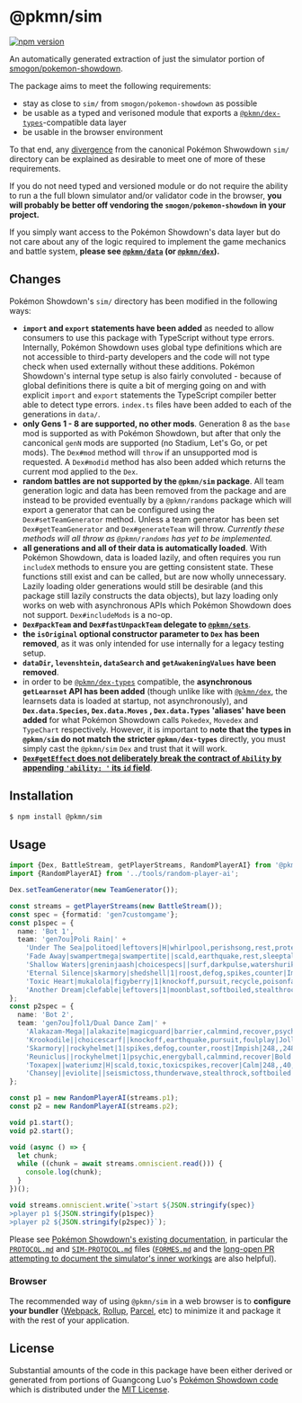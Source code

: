 # @pkmn/sim

[![npm version](https://img.shields.io/npm/v/@pkmn/sim.svg)](https://www.npmjs.com/package/@pkmn/sim)&nbsp;

An automatically generated extraction of just the simulator portion of [smogon/pokemon-showdown][0].

The package aims to meet the following requirements:

- stay as close to `sim/` from `smogon/pokemon-showdown` as possible
- be usable as a typed and verisoned module that exports a [`@pkmn/dex-types`][2]-compatible data
  layer
- be usable in the browser environment

To that end, any [divergence](#changes) from the canonical Pokémon Shwowdown `sim/` directory can be explained
as desirable to meet one of more of these requirements.

If you do not need typed and versioned module or do not require the ability to run a the full blown
simulator and/or validator code in the browser, **you will probably be better off vendoring the
`smogon/pokemon-showdown` in your project.**

If you simply want access to the Pokémon Showdown's data layer but do not care about any of the
logic required to implement the game mechanics and battle system, **please see [`@pkmn/data`][3] (or
[`@pkmn/dex`][4]).**

## Changes

Pokémon Showdown's `sim/` directory has been modified in the following ways:

- **`import` and `export` statements have been added** as needed to allow consumers to use this
  package with TypeScript without type errors. Internally, Pokémon Showdown uses global type
  definitions which are not accessible to third-party developers and the code will not type check
  when used externally without these additions. Pokémon Showdown's internal type setup is also
  fairly convoluted - because of global definitions there is quite a bit of merging going on and
  with explicit `import` and `export` statements the TypeScript compiler better able to detect type
  errors. `index.ts` files have been added to each of the generations in `data/`.
- **only Gens 1 - 8 are supported, no other mods**. Generation 8 as the `base` mod is supported as
  with Pokémon Showdown, but after that only the canconical `genN` mods are supported (no Stadium,
  Let's Go, or pet mods). The `Dex#mod` method will `throw` if an unsupported mod is requested.
  A `Dex#modid` method has also been added which returns the current mod applied to the `Dex`.
- **random battles are not supported by the `@pkmn/sim` package**. All team generation logic and
  data has been removed from the package and are instead to be provided eventually by a
  `@pkmn/randoms` package which will export a generator that can be configured using the
  `Dex#setTeamGenerator` method. Unless a team generator has been set `Dex#getTeamGenerator` and
  `Dex#generateTeam` will throw. *Currently these methods will all throw as `@pkmn/randoms` has
  yet to be implemented.*
- **all generations and all of their data is automatically loaded**. With Pokémon Showdown, data is
  loaded lazily, and often requires you run `includeX` methods to ensure you are getting consistent
  state. These functions still exist and can be called, but are now wholly unnecessary. Lazily
  loading older generations would still be desirable (and this package still lazily constructs the
  data objects), but lazy loading only works on web with asynchronous APIs which Pokémon Showdown
  does not support. `Dex#includeMods` is a no-op.
- **`Dex#packTeam` and `Dex#fastUnpackTeam` delegate to [`@pkmn/sets`][6]**.
- **the `isOriginal` optional constructor parameter to `Dex` has been removed**, as it was only
  intended for use internally for a legacy testing setup.
- **`dataDir`, `levenshtein`, `dataSearch` and `getAwakeningValues` have been removed**.
- in order to be [`@pkmn/dex-types`][2] compatible, the **asynchronous `getLearnset` API has been
  added** (though unlike like with [`@pkmn/dex`][4], the learnsets data is loaded at startup, not
  asynchronously), and **`Dex.data.Species`, `Dex.data.Moves` , `Dex.data.Types` 'aliases' have been
  added** for what Pokémon Showdown calls `Pokedex`, `Movedex` and `TypeChart` respectively.
  However, it is important to **note that the types in `@pkmn/sim` do not match the stricter
  `@pkmn/dex-types`** directly, you must simply cast the `@pkmn/sim` `Dex` and trust that it will
  work.
- [**`Dex#getEffect` does not deliberately break the contract of `Ability` by appending
  `'ability: '` its `id` field**](https://github.com/smogon/pokemon-showdown/commit/18dfc9ae30f77361429af1768cd88cef2c1c6600).

## Installation

```sh
$ npm install @pkmn/sim
```

## Usage

```ts
import {Dex, BattleStream, getPlayerStreams, RandomPlayerAI} from '@pkmn/sim';
import {RandomPlayerAI} from '../tools/random-player-ai';

Dex.setTeamGenerator(new TeamGenerator());

const streams = getPlayerStreams(new BattleStream());
const spec = {formatid: 'gen7customgame'};
const p1spec = {
  name: 'Bot 1',
  team: 'gen7ou]Poli Rain|' +
    'Under The Sea|politoed|leftovers|H|whirlpool,perishsong,rest,protect|Calm|248,,,8,252,|F|,0,,,,|S||]' +
    'Fade Away|swampertmega|swampertite||scald,earthquake,rest,sleeptalk|Sassy|248,,8,,252,|F||S||]' +
    'Shallow Waters|greninjaash|choicespecs||surf,darkpulse,watershuriken,icebeam|Timid|,,4,252,,252|||||]' +
    'Eternal Silence|skarmory|shedshell|1|roost,defog,spikes,counter|Impish|248,,252,,8,||,0,,,,|||]' +
    'Toxic Heart|mukalola|figyberry|1|knockoff,pursuit,recycle,poisonfang|Careful|248,,32,,228,|||S||]' +
    'Another Dream|clefable|leftovers|1|moonblast,softboiled,stealthrock,calmmind|Bold|252,,252,,4,|F|,0,,,,|S||',
};
const p2spec = {
  name: 'Bot 2',
  team: 'gen7ou]fol1/Dual Dance Zam|' +
    'Alakazam-Mega||alakazite|magicguard|barrier,calmmind,recover,psychic|Timid|244,,240,,,24|M|,0,,,,|S||]' +
    'Krookodile||choicescarf||knockoff,earthquake,pursuit,foulplay|Jolly|56,252,,,,200|||||]' +
    'Skarmory||rockyhelmet|1|spikes,defog,counter,roost|Impish|248,,248,,,12||,0,,,,|||]' +
    'Reuniclus||rockyhelmet|1|psychic,energyball,calmmind,recover|Bold|208,,252,,,48||,0,,,,|||]' +
    'Toxapex||wateriumz|H|scald,toxic,toxicspikes,recover|Calm|248,,40,80,140,||,0,,,,|||]' +
    'Chansey||eviolite||seismictoss,thunderwave,stealthrock,softboiled|Bold|248,,252,,8,|||||',
};

const p1 = new RandomPlayerAI(streams.p1);
const p2 = new RandomPlayerAI(streams.p2);

void p1.start();
void p2.start();

void (async () => {
  let chunk;
  while ((chunk = await streams.omniscient.read())) {
    console.log(chunk);
  }
})();

void streams.omniscient.write(`>start ${JSON.stringify(spec)}
>player p1 ${JSON.stringify(p1spec)}
>player p2 ${JSON.stringify(p2spec)}`);
```

Please see [Pokémon Showdown's existing documentation][10], in particular the [`PROTOCOL.md`][11]
and [`SIM-PROTOCOL.md`][12] files ([`FORMES.md`][13] and the [long-open PR attempting to document
the simulator's inner workings][14] are also helpful).


### Browser

The recommended way of using `@pkmn/sim` in a web browser is to **configure your bundler**
([Webpack][7], [Rollup][8], [Parcel][9], etc) to minimize it and package it with the rest of your
application.

## License

Substantial amounts of the code in this package have been either derived or generated from portions
of Guangcong Luo's [Pokémon Showdown code][0] which is distributed under the [MIT License][1].

  [0]: https://github.com/smogon/pokemon-showdown
  [1]: https://github.com/smogon/pokemon-showdown/blob/master/LICENSE
  [2]: https://github.com/pkmn/ps/blob/master/dex/types/index.d.ts
  [3]: https://github.com/pkmn/ps/blob/master/data
  [4]: https://github.com/pkmn/ps/blob/master/dex
  [6]: https://github.com/pkmn/ps/blob/master/sets
  [7]: https://webpack.js.org/
  [8]: https://rollupjs.org/
  [9]: https://parceljs.org/
  [10]: https://github.com/smogon/pokemon-showdown/blob/master/sim/README.md
  [11]: https://github.com/smogon/pokemon-showdown/blob/master/PROTOCOL.md
  [12]: https://github.com/smogon/pokemon-showdown/blob/master/sim/SIM-PROTOCOL.md
  [13]: https://github.com/smogon/pokemon-showdown/blob/master/data/FORMES.md
  [14]: https://github.com/smogon/pokemon-showdown/pull/5439
